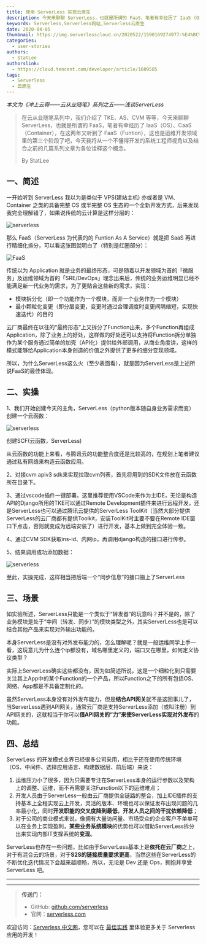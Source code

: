 ```yaml
---
title: 使用 ServerLess 实现云原生
description: 今天来聊聊 ServerLess，也就是所谓的 FaaS，笔者有幸经历了 IaaS (OS)、CaaS (Container)，在这两年又听到了 FaaS (Funtion)，这也是运维开发领域里的第三个阶段了吧，今天我将从一个不懂得开发的系统工程师视角尝试诠释这个概念。
keywords: Serverless,Serverless网站,Serverless云原生
date: 2020-04-05
thumbnail: https://img.serverlesscloud.cn/2020522/1590169274977-%E4%BC%81%E4%B8%9A%E5%BE%AE%E4%BF%A1%E6%88%AA%E5%9B%BE_15901691298526.png
categories:
  - user-stories
authors:
  - StatLee
authorslink:
  - https://cloud.tencent.com/developer/article/1609585
tags:
  - Serverless
  - 云原生
---
```


_本文为《冲上云霄——云从业随笔》系列之五——浅谈ServerLess_

> 在云从业随笔系列中，我们介绍了 TKE、AS、CVM 等等，今天来聊聊 ServerLess，也就是所谓的 FaaS，笔者有幸经历了 IaaS（OS）、CaaS（Container），在这两年又听到了 FaaS（Funtion），这也是运维开发领域里的第三个阶段了吧，今天我将从一个不懂得开发的系统工程师视角以及结合之前的几篇系列文章为各位诠释这个概念。
>
> By StatLee

## 一、简述

一开始听到 ServerLess 我以为是类似于 VPS(建站主机) 亦或者是 VM、Container 之类的具备完整 OS 或半完整 OS 生态的一个全新开发方式，后来发现我完全理解错了，如果说传统的云计算是这样分层的：

![serverless]( https://img.serverlesscloud.cn/2020522/1590169274965-%E4%BC%81%E4%B8%9A%E5%BE%AE%E4%BF%A1%E6%88%AA%E5%9B%BE_15901691298526.png )

那么 FaaS（ServerLess 为代表的的 Funtion As A Service）就是把 SaaS 再进行精细化拆分，可以看这张图就明白了（特别是红圈部分）：

![FaaS]( https://img.serverlesscloud.cn/2020522/1590169274977-%E4%BC%81%E4%B8%9A%E5%BE%AE%E4%BF%A1%E6%88%AA%E5%9B%BE_15901691298526.png )

传统以为 Application 就是业务的最终形态，可是随着以开发领域为首的「微服务」及运维领域为首的「SRE/DevOps」理念出来后，传统的业务运维明显已经不能满足新一代业务的需求，为了更贴合这些新的需求，实现：

- 模块拆分化（即一个功能作为一个模块，而非一个业务作为一个模块）
- 最小颗粒化变更（即分层变更，变更时通过合理调度时变更间隔缩短，实现快速迭代）的目的

云厂商最终在以往的“最终形态”上又拆分了Function出来，多个Function再组成Application，除了业务上的好处，这样做的好处还可以支持将Function拆分单独作为某个服务通过简单的加壳（API化）提供给外部调用，从商业角度讲，这样的模式能够给Application本身创造的价值之外提供了更多的细分变现领域。

所以，为什么ServerLess这么火（至少表面看），就是因为ServerLess是上述所说FaaS的最佳体现。

## 二、实操


1、我们开始创建今天的主角，ServerLess（python版本随自身业务需求而变）创建一个云函数：

![serverless]( https://img.serverlesscloud.cn/2020522/1590169274926-%E4%BC%81%E4%B8%9A%E5%BE%AE%E4%BF%A1%E6%88%AA%E5%9B%BE_15901691298526.png )

创建SCF(云函数，ServerLess)

从云函数的功能上来看，与腾讯云的功能整合度还是比较高的，在规划上笔者建议通过私有网络来构造云函数应用。

2、对接cvm apiv3 sdk来实现拉取cvm列表，首先将用到的SDK文件放在云函数所在目录下。

3、通过vscode插件一键部署。这里推荐使用VSCode来作为主IDE，无论是构造API的Django所用的TKE可以通过Remote Development插件来进行远程开发，还是ServerLess也可以通过腾讯云提供的ServerLess ToolKit（当然大部分提供ServerLess的云厂商都有提供Toolkit，安装ToolKit时主要不要在Remote IDE窗口下点击，否则就变成为远端安装了）进行开发，基本上做到完全体验一致。

4、通过CVM SDK获取ins-id、内网ip，再调用django构造的接口进行传参。

5、结果调用成功添加数据：

![serverless]( https://img.serverlesscloud.cn/2020522/1590169515300-%E4%BC%81%E4%B8%9A%E5%BE%AE%E4%BF%A1%E6%88%AA%E5%9B%BE_15901695028122.png )

至此，实操完成，这样相当把后端一个“同步信息”的接口搬上了ServerLess

## 三、场景

如实验所述，ServerLess只能是一个类似于“转发器”的玩意吗？并不是的，除了业务模块是处于“中间（转发、同步）”的模块类型之外，其实ServerLess也是可以结合其他产品来实现对外输出功能的。

本身ServerLess是没有对外发布能力的，怎么理解呢？就是一般运维同学上手一看，这玩意儿为什么连个ip都没有，域名哪里定义的，端口又在哪里，如何定义协议类型？

实际上ServerLess确实这些都没有，因为如简述所说，这是一个细粒化到只需要关注其上App中的某个Function的一个产品，所以Function之下的所有包括OS、网络、App都是不具备定制化的。

虽然ServerLess本身没有对外发布能力，但是**结合API网关**就不是这回事儿了，当ServerLess遇到API网关，通常云厂商是支持ServerLess添加（或叫注册）到API网关的，这就相当于你可以**借API网关的“力”来使ServerLess实现对外发布**的功能。


## 四、总结

ServerLess 的开发模式业界已经很多公司采用，相比于还在使用传统环境（OS、中间件、选择应用语言、构建数据层、前后端）来说：

1. 运维压力小了很多，因为只需要专注在ServerLess本身的运行参数以及架构上的调整、运维，而不再需要关注Function以下的运维难点；
2. 开发人员由于ServerLess一般由云厂商提供全链路的整合，加上IDE插件的支持基本上全程实现云上开发，灵活的版本、环境也可以保证发布出现问题的几率最小化，同时**开发职能的交叉度降到最低**，**开发人员之间的干扰依赖降低**；
3. 对于公司的商业模式来说，像拥有大量访问量、市场受众的企业客户不单单可以在业务上实现盈利，**某些业务系统模块**的优势也可以借助ServerLess拆分出来实现内部IT支撑系统的**变现**。

ServerLess也存在一些问题，比如由于ServerLess基本上是**依托在云厂商**之上，对于有混合云的场景，对于**S2S的链接质量要求更高**，当然这些在ServerLess的不断优化迭代情况下会越来越顺畅，所以，无论是 Dev 还是 Ops，拥抱并享受 ServerLess 吧。


---
<div id='scf-deploy-iframe-or-md'></div>

---

> **传送门：**
> - GitHub: [github.com/serverless](https://github.com/serverless/serverless/blob/master/README_CN.md)
> - 官网：[serverless.com](https://serverless.com/)

欢迎访问：[Serverless 中文网](https://serverlesscloud.cn/)，您可以在 [最佳实践](https://serverlesscloud.cn/best-practice) 里体验更多关于 Serverless 应用的开发！
